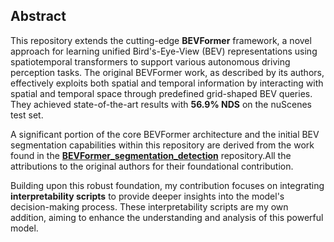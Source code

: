 ## Abstract

This repository extends the cutting-edge **BEVFormer** framework, a novel approach for learning unified Bird's-Eye-View (BEV) representations using spatiotemporal transformers to support various autonomous driving perception tasks. The original BEVFormer work, as described by its authors, effectively exploits both spatial and temporal information by interacting with spatial and temporal space through predefined grid-shaped BEV queries. They achieved state-of-the-art results with **56.9% NDS** on the nuScenes test set.

A significant portion of the core BEVFormer architecture and the initial BEV segmentation capabilities within this repository are derived from the work found in the **[BEVFormer_segmentation_detection](https://github.com/Bin-ze/BEVFormer_segmentation_detection/tree/master)** repository.All the attributions to the original authors for their foundational contribution.

Building upon this robust foundation, my contribution focuses on integrating **interpretability scripts** to provide deeper insights into the model's decision-making process. These interpretability scripts are my own addition, aiming to enhance the understanding and analysis of this powerful model.